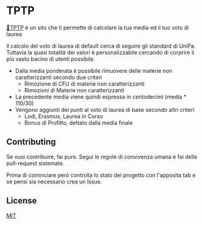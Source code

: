 # TPTP

[:link:TPTP](https://tptp.vercel.app) è un sito che ti permette di calcolare la tua media ed il tuo voto di laurea

Il calcolo del voto di laurea di default cerca di seguire gli standard di UniPa. Tuttavia la quasi totalità dei valori è personalizzabile cercando di corprire il più vasto bacino di utenti possibile.
- Dalla media ponderata è possibile rimuovere delle materie non caratterizzanti secondo due criteri
  - Rimozione di CFU di materie non caratterizzanti
  - Rimozioni di Materie non caratterizzanti  
- La precedente media viene quindi espressa in centodecimi (media * 110/30)
- Vengono aggiunti dei punti al voto di laurea di base secondo altri criteri
  - Lodi, Erasmus, Laurea in Corso
  - Bonus di Profitto, dettato dalla media finale

## Contributing
Se vuoi contribuire, fai pure.
Segui le regole di convivenza umana e fai delle pull-request sistemate.

Prima di cominciare però controlla lo stato del progetto con l'apposita tab e se pensi sia necessario crea un Issue.

## License
[MIT](https://choosealicense.com/licenses/mit/)
